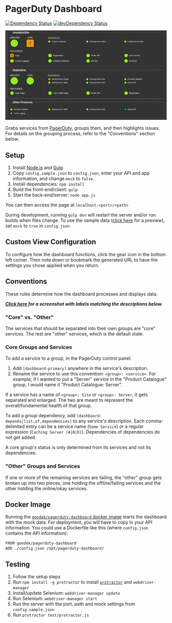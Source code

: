 PagerDuty Dashboard
=============================

[![Dependency Status](https://david-dm.org/gondek/pagerduty-dashboard.svg)](https://david-dm.org/gondek/pagerduty-dashboard)
[![devDependency Status](https://david-dm.org/gondek/pagerduty-dashboard/dev-status.svg)](https://david-dm.org/gondek/pagerduty-dashboard#info=devDependencies)

[![PagerDuty Dashboard screenshot](/doc/screenshot.png?raw=true)](/doc/screenshot-full.png?raw=true)

Grabs services from [PagerDuty](http://www.pagerduty.com/), groups them, and then highlights issues.
For details on the grouping process, refer to the "Conventions" section below.

## Setup

1. Install [Node.js](https://nodejs.org/) and [Gulp](http://gulpjs.com/)
2. Copy `config.sample.json` to `config.json`, enter your API and app information, and change `mock` to `false`.
3. Install dependencies: `npm install`
4. Build the front-end/client: `gulp`
5. Start the back-end/server: `node app.js`

You can then access the page at `localhost:<port>/<path>`

During development, running `gulp dev` will restart the server and/or run builds when files change. To use the sample data ([click here](/doc/screenshot-full.png?raw=true) for a preview), set `mock` to `true` in `config.json`.

## Custom View Configuration

To configure how the dashboard functions, click the gear icon in the bottom left corner. Then note down or bookmark the generated URL to have the settings you chose applied when you return.

## Conventions

These rules determine how the dashboard processes and displays data.

***[Click here](/doc/grouping-example.png?raw=true) for a screenshot with labels matching the descriptions below.***

### "Core" vs. "Other"

The services that should be separated into their own groups are "core" services. The rest are "other" services, which is the default state.

### Core Groups and Services

To add a service to a group, in the PagerDuty control panel:

1. Add `[dashboard-primary]` anywhere in the service's description.
2. Rename the service to use this convention: `<group>: <service>`. For example, if I wanted to put a "Server" service in the "Product Catalogue" group, I would name it "Product Catalogue: Server".

If a service has a name of `<group>: Site` or `<group>: Server`, it gets separated and enlarged. The two are meant to represent the overall/fundamental health of that group.

To add a group dependency, add `[dashboard-depends|list,of,dependencies]` to any service's description. Each comma-delimited entry can be a service name (`Some Service`) or a regular expression (`Caching Server (A|B|D)`). Dependencies of dependencies do not get added.

A core group's status is only determined from its services and not its dependencies.

### "Other" Groups and Services

If one or more of the remaining services are failing, the "other" group gets broken up into two pieces, one holding the offline/failing services and the other holding the online/okay services.

## Docker Image

Running the [`gondek/pagerduty-dashboard` docker image](https://registry.hub.docker.com/u/gondek/pagerduty-dashboard/) starts the dashboard with the mock data. For deployment, you will have to copy in your API information. You could use a Dockerfile like this (where `config.json` contains the API information):

```
FROM gondek/pagerduty-dashboard
ADD ./config.json /opt/pagerduty-dashboard/
```
## Testing

1. Follow the setup steps
2. Run `npm install -g protractor` to install [`protractor`](https://angular.github.io/protractor/) and `webdriver-manager`
3. Install/update Selenium: `webdriver-manager update`
4. Run Selenium: `webdriver-manager start`
5. Run the server with the port, path and mock settings from `config.sample.json`
6. Run `protractor test/protractor.js`

